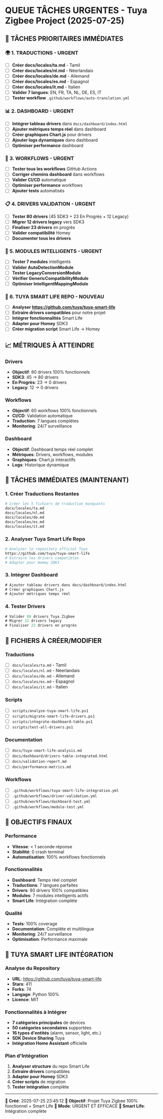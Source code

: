 # QUEUE TÂCHES URGENTES - Tuya Zigbee Project (2025-07-25)

## 🚨 **TÂCHES PRIORITAIRES IMMÉDIATES**

### 🌍 **1. TRADUCTIONS - URGENT**
- [ ] **Créer docs/locales/ta.md** - Tamil
- [ ] **Créer docs/locales/nl.md** - Néerlandais  
- [ ] **Créer docs/locales/de.md** - Allemand
- [ ] **Créer docs/locales/es.md** - Espagnol
- [ ] **Créer docs/locales/it.md** - Italien
- [ ] **Valider 7 langues**: EN, FR, TA, NL, DE, ES, IT
- [ ] **Tester workflow** `.github/workflows/auto-translation.yml`

### 📊 **2. DASHBOARD - URGENT**
- [ ] **Intégrer tableau drivers** dans `docs/dashboard/index.html`
- [ ] **Ajouter métriques temps réel** dans dashboard
- [ ] **Créer graphiques Chart.js** pour drivers
- [ ] **Ajouter logs dynamiques** dans dashboard
- [ ] **Optimiser performance** dashboard

### 🔧 **3. WORKFLOWS - URGENT**
- [ ] **Tester tous les workflows** GitHub Actions
- [ ] **Corriger chemins dashboard** dans workflows
- [ ] **Valider CI/CD** automatique
- [ ] **Optimiser performance** workflows
- [ ] **Ajouter tests** automatisés

### 📋 **4. DRIVERS VALIDATION - URGENT**
- [ ] **Tester 80 drivers** (45 SDK3 + 23 En Progrès + 12 Legacy)
- [ ] **Migrer 12 drivers legacy** vers SDK3
- [ ] **Finaliser 23 drivers** en progrès
- [ ] **Valider compatibilité** Homey
- [ ] **Documenter tous les drivers**

### 🚀 **5. MODULES INTELLIGENTS - URGENT**
- [ ] **Tester 7 modules** intelligents
- [ ] **Valider AutoDetectionModule**
- [ ] **Tester LegacyConversionModule**
- [ ] **Vérifier GenericCompatibilityModule**
- [ ] **Optimiser IntelligentMappingModule**

### 🔗 **6. TUYA SMART LIFE REPO - NOUVEAU**
- [ ] **Analyser https://github.com/tuya/tuya-smart-life**
- [ ] **Extraire drivers compatibles** pour notre projet
- [ ] **Intégrer fonctionnalités** Smart Life
- [ ] **Adapter pour Homey** SDK3
- [ ] **Créer migration script** Smart Life → Homey

## 📈 **MÉTRIQUES À ATTEINDRE**

### **Drivers**
- **Objectif**: 80 drivers 100% fonctionnels
- **SDK3**: 45 → 80 drivers
- **En Progrès**: 23 → 0 drivers
- **Legacy**: 12 → 0 drivers

### **Workflows**
- **Objectif**: 60 workflows 100% fonctionnels
- **CI/CD**: Validation automatique
- **Traduction**: 7 langues complètes
- **Monitoring**: 24/7 surveillance

### **Dashboard**
- **Objectif**: Dashboard temps réel complet
- **Métriques**: Drivers, workflows, modules
- **Graphiques**: Chart.js interactifs
- **Logs**: Historique dynamique

## 🔄 **TÂCHES IMMÉDIATES (MAINTENANT)**

### **1. Créer Traductions Restantes**
```bash
# Créer les 5 fichiers de traduction manquants
docs/locales/ta.md
docs/locales/nl.md
docs/locales/de.md
docs/locales/es.md
docs/locales/it.md
```

### **2. Analyser Tuya Smart Life Repo**
```bash
# Analyser le repository officiel Tuya
https://github.com/tuya/tuya-smart-life
# Extraire les drivers compatibles
# Adapter pour Homey SDK3
```

### **3. Intégrer Dashboard**
```html
# Ajouter tableau drivers dans docs/dashboard/index.html
# Créer graphiques Chart.js
# Ajouter métriques temps réel
```

### **4. Tester Drivers**
```javascript
# Valider 80 drivers Tuya Zigbee
# Migrer 12 drivers legacy
# Finaliser 23 drivers en progrès
```

## 📁 **FICHIERS À CRÉER/MODIFIER**

### **Traductions**
- [ ] `docs/locales/ta.md` - Tamil
- [ ] `docs/locales/nl.md` - Néerlandais
- [ ] `docs/locales/de.md` - Allemand
- [ ] `docs/locales/es.md` - Espagnol
- [ ] `docs/locales/it.md` - Italien

### **Scripts**
- [ ] `scripts/analyze-tuya-smart-life.ps1`
- [ ] `scripts/migrate-smart-life-drivers.ps1`
- [ ] `scripts/integrate-dashboard-table.ps1`
- [ ] `scripts/test-all-drivers.ps1`

### **Documentation**
- [ ] `docs/tuya-smart-life-analysis.md`
- [ ] `docs/dashboard/drivers-table-integrated.html`
- [ ] `docs/validation-report.md`
- [ ] `docs/performance-metrics.md`

### **Workflows**
- [ ] `.github/workflows/tuya-smart-life-integration.yml`
- [ ] `.github/workflows/driver-validation.yml`
- [ ] `.github/workflows/dashboard-test.yml`
- [ ] `.github/workflows/module-test.yml`

## 🎯 **OBJECTIFS FINAUX**

### **Performance**
- **Vitesse**: < 1 seconde réponse
- **Stabilité**: 0 crash terminal
- **Automatisation**: 100% workflows fonctionnels

### **Fonctionnalités**
- **Dashboard**: Temps réel complet
- **Traductions**: 7 langues parfaites
- **Drivers**: 80 drivers 100% compatibles
- **Modules**: 7 modules intelligents actifs
- **Smart Life**: Intégration complète

### **Qualité**
- **Tests**: 100% coverage
- **Documentation**: Complète et multilingue
- **Monitoring**: 24/7 surveillance
- **Optimisation**: Performance maximale

## 🔗 **TUYA SMART LIFE INTÉGRATION**

### **Analyse du Repository**
- **URL**: https://github.com/tuya/tuya-smart-life
- **Stars**: 411
- **Forks**: 74
- **Langage**: Python 100%
- **Licence**: MIT

### **Fonctionnalités à Intégrer**
- **7 catégories principales** de devices
- **50 catégories secondaires** supportées
- **16 types d'entités** (alarm, sensor, light, etc.)
- **SDK Device Sharing** Tuya
- **Intégration Home Assistant** officielle

### **Plan d'Intégration**
1. **Analyser structure** du repo Smart Life
2. **Extraire drivers** compatibles
3. **Adapter pour Homey** SDK3
4. **Créer scripts** de migration
5. **Tester intégration** complète

---

**📅 Créé**: 2025-07-25 23:45:12
**🎯 Objectif**: Projet Tuya Zigbee 100% fonctionnel + Smart Life
**🚀 Mode**: URGENT ET EFFICACE
**🔗 Smart Life**: Intégration complète 